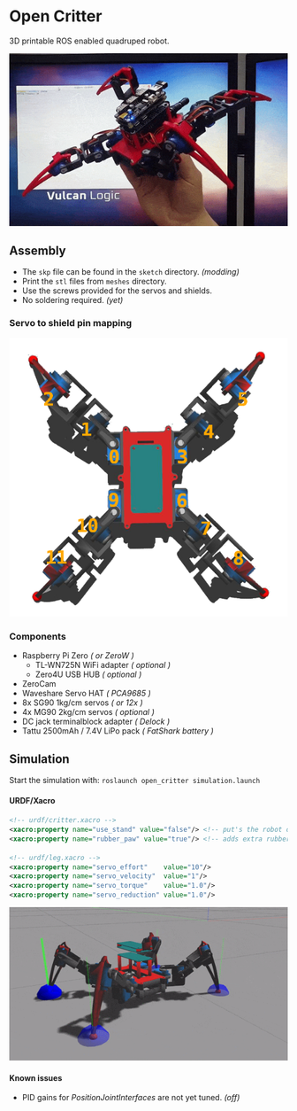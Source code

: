 # Open Critter #

3D printable ROS enabled quadruped robot.

![](doc/critter.gif)

## Assembly ##
* The `skp` file can be found in the `sketch` directory. _(modding)_
* Print the `stl` files from `meshes` directory.
* Use the screws provided for the servos and shields.
* No soldering required. _(yet)_

### Servo to shield pin mapping ###
![](doc/servo_map.png)

### Components ###
* Raspberry Pi Zero _( or ZeroW )_
  * TL-WN725N WiFi adapter _( optional )_
  * Zero4U USB HUB _( optional )_
* ZeroCam
* Waveshare Servo HAT _( PCA9685 )_
* 8x SG90 1kg/cm servos _( or 12x )_
* 4x MG90 2kg/cm servos _( optional )_
* DC jack terminalblock adapter _( Delock )_
* Tattu 2500mAh / 7.4V LiPo pack _( FatShark battery )_

## Simulation ##

Start the simulation with: `roslaunch open_critter simulation.launch`

#### URDF/Xacro ####

```xml
<!-- urdf/critter.xacro -->
<xacro:property name="use_stand" value="false"/> <!-- put's the robot on a fixed pedestal -->
<xacro:property name="rubber_paw" value="true"/> <!-- adds extra rubber material to the end of each tibia -->

<!-- urdf/leg.xacro -->
<xacro:property name="servo_effort"    value="10"/>
<xacro:property name="servo_velocity"  value="1"/>
<xacro:property name="servo_torque"    value="1.0"/>
<xacro:property name="servo_reduction" value="1.0"/>
```

![](doc/sim.gif)

#### Known issues ####
* PID gains for _PositionJointInterfaces_ are not yet tuned. _(off)_
